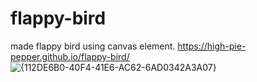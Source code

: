 # flappy-bird
made flappy bird using canvas element. https://high-pie-pepper.github.io/flappy-bird/
![{112DE6B0-40F4-41E6-AC62-6AD0342A3A07}](https://github.com/user-attachments/assets/c9671b8f-8107-4e0e-9385-f4f1dc143392)


